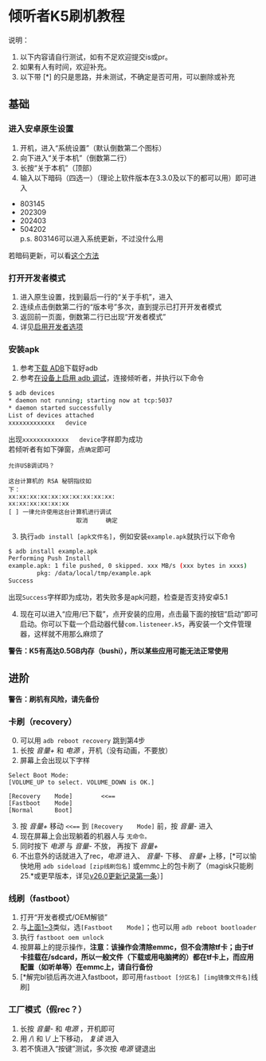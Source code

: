 # 倾听者K5刷机教程

说明：
1. 以下内容请自行测试，如有不足欢迎提交is或pr。
2. 如果有人有时间，欢迎补充。
3. 以下带 \[\*\] 的只是思路，并未测试，不确定是否可用，可以删除或补充

## 基础

### 进入安卓原生设置
1. 开机，进入“系统设置”（默认倒数第二个图标）
2. 向下进入“关于本机”（倒数第二行）
3. 长按“关于本机”（顶部）
4. 输入以下暗码（四选一）（理论上软件版本在3.3.0及以下的都可以用）即可进入
- 803145
- 202309
- 202403
- 504202  
p.s. 803146可以进入系统更新，不过没什么用

若暗码更新，可以看[这个方法](https://b23.tv/BV1ZvKQeZEvB)

### 打开开发者模式
1. 进入原生设置，找到最后一行的“关于手机”，进入
2. 连续点击倒数第二行的“版本号”多次，直到提示已打开开发者模式
3. 返回前一页面，倒数第二行已出现“开发者模式”
4. 详见[启用开发者选项](https://developer.android.google.cn/studio/debug/dev-options?hl=zh-cn#enable)

### 安装apk
1. 参考[下载 ADB](https://source.android.google.cn/docs/setup/build/adb?hl=zh-cn#download-adb)下载好adb
2. 参考[在设备上启用 adb 调试](https://developer.android.google.cn/tools/adb?hl=zh-cn#Enabling)，连接倾听者，并执行以下命令
```sh
$ adb devices
* daemon not running; starting now at tcp:5037
* daemon started successfully
List of devices attached
xxxxxxxxxxxxx   device
```
出现```xxxxxxxxxxxxx   device```字样即为成功  
若倾听者有如下弹窗，点```确定```即可
```
允许USB调试吗？

这台计算机的 RSA 秘钥指纹如
下：
xx:xx:xx:xx:xx:xx:xx:xx:xx:xx:
xx:xx:xx:xx:xx:xx
[ ] 一律允许使用这台计算机进行调试
                   取消     确定
```
3. 执行`adb install [apk文件名]`，例如安装`example.apk`就执行以下命令
```sh
$ adb install example.apk
Performing Push Install
example.apk: 1 file pushed, 0 skipped. xxx MB/s (xxx bytes in xxxs)
        pkg: /data/local/tmp/example.apk
Success
```
出现`Success`字样即为成功，若失败多是apk问题，检查是否支持安卓5.1

4. 现在可以进入“应用/已下载”，点开安装的应用，点击最下面的按钮“启动”即可启动。你可以下载一个启动器代替`com.listeneer.k5`，再安装一个文件管理器，这样就不用那么麻烦了

**警告：K5有高达0.5GB内存（bushi），所以某些应用可能无法正常使用**



## 进阶

**警告：刷机有风险，请先备份**

### 卡刷（recovery）
0. 可以用 `adb reboot recovery` 跳到第4步
1. 长按 *音量+* 和 *电源* ，开机（没有动画，不要放）
2. 屏幕上会出现以下字样
```
Select Boot Mode:
[VOLUME_UP to select. VOLUME_DOWN is OK.]

[Recovery    Mode]        <<==
[Fastboot    Mode]
[Normal      Boot]
```
3. 按 *音量+* 移动 `<<==` 到 `[Recovery    Mode]` 前，按 *音量-* 进入
4. 现在屏幕上会出现躺着的机器人与 `无命令。`
5. 同时按下 *电源* 与 *音量-* 不放， 再按下 *音量+*
6. 不出意外的话就进入了rec，*电源* 进入、 *音量-* 下移、 *音量+* 上移，\[\*可以愉快地用 `adb sideload [zip线刷包名]` 或emmc上的包卡刷了（magisk只能刷25.*或更早版本，详见[v26.0更新记录第一条](https://github.com/topjohnwu/Magisk/releases/tag/v26.0)）\]


### 线刷（fastboot）
1. 打开“开发者模式/OEM解锁”
2. 与[上面1~3](#卡刷)类似，选`[Fastboot    Mode]`；也可以用 `adb reboot bootloader`
3. 执行 `fastboot oem unlock`
4. 按屏幕上的提示操作，**注意：该操作会清除emmc，但不会清除tf卡；由于tf卡挂载在/sdcard，所以一般文件（下载或用电脑拷的）都在tf卡上，而应用配置（如听单等）在emmc上，请自行备份**
5. \[\*解完bl锁后再次进入fastboot，即可用`fastboot [分区名] [img镜像文件名]`线刷\]

### 工厂模式（假rec？）
1. 长按 *音量-* 和 *电源* ，开机即可
2. 用 */\\* 和 *\\/* 上下移动， *复读* 进入
3. 若不慎进入“按键”测试，多次按 *电源* 键退出